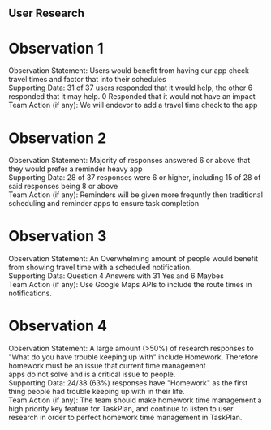 ## User Research

# Observation 1
Observation Statement: Users would benefit from having our app check travel times and factor that into their schedules  
Supporting Data: 31 of 37 users responded that it would help, the other 6 responded that it may help. 0 Responded that it would not have an impact  
Team Action (if any): We will endevor to add a travel time check to the app  

# Observation 2
Observation Statement: Majority of responses answered 6 or above that they would prefer a reminder heavy app      
Supporting Data: 28 of 37 responses were 6 or higher, including 15 of 28 of said responses being 8 or above     
Team Action (if any): Reminders will be given more frequntly then traditional scheduling and reminder apps to ensure task completion

# Observation 3
Observation Statement: An Overwhelming amount of people would benefit from showing travel time with a scheduled notification.      
Supporting Data: Question 4 Answers with 31 Yes and 6 Maybes     
Team Action (if any): Use Google Maps APIs to include the route times in notifications.

# Observation 4
Observation Statement: A large amount (>50%) of research responses to "What do you have trouble keeping 
up with" include Homework. Therefore homework must be an issue that current time management            
apps do not solve and is a critical issue to people.         
Supporting Data: 24/38 (63%) responses have "Homework" as the first thing people had trouble keeping up with in their life.      
Team Action (if any): The team should make homework time management a high priority key feature for TaskPlan, and 
continue to listen to user research in order to perfect homework time management in TaskPlan. 
